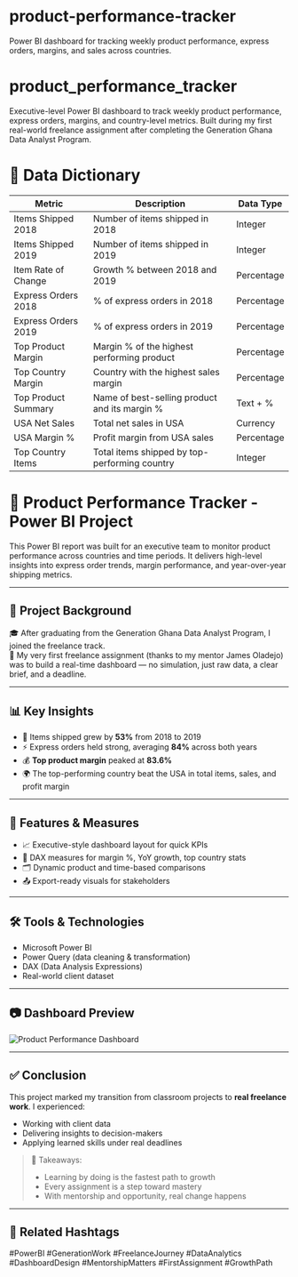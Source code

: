 # product-performance-tracker
Power BI dashboard for tracking weekly product performance, express orders, margins, and sales across countries.

# product_performance_tracker  
Executive-level Power BI dashboard to track weekly product performance, express orders, margins, and country-level metrics. Built during my first real-world freelance assignment after completing the Generation Ghana Data Analyst Program.

# 📘 Data Dictionary

| Metric                | Description                                           | Data Type |
|------------------------|-------------------------------------------------------|-----------|
| Items Shipped 2018     | Number of items shipped in 2018                      | Integer   |
| Items Shipped 2019     | Number of items shipped in 2019                      | Integer   |
| Item Rate of Change    | Growth % between 2018 and 2019                       | Percentage|
| Express Orders 2018    | % of express orders in 2018                          | Percentage|
| Express Orders 2019    | % of express orders in 2019                          | Percentage|
| Top Product Margin     | Margin % of the highest performing product           | Percentage|
| Top Country Margin     | Country with the highest sales margin                | Percentage|
| Top Product Summary    | Name of best-selling product and its margin %        | Text + %  |
| USA Net Sales          | Total net sales in USA                               | Currency  |
| USA Margin %           | Profit margin from USA sales                         | Percentage|
| Top Country Items      | Total items shipped by top-performing country        | Integer   |

# 🚀 Product Performance Tracker - Power BI Project

This Power BI report was built for an executive team to monitor product performance across countries and time periods. It delivers high-level insights into express order trends, margin performance, and year-over-year shipping metrics.

---

## 🧭 Project Background

🎓 After graduating from the Generation Ghana Data Analyst Program, I joined the freelance track.  
💼 My very first freelance assignment (thanks to my mentor James Oladejo) was to build a real-time dashboard — no simulation, just raw data, a clear brief, and a deadline.

---

## 📊 Key Insights

- 🚚 Items shipped grew by **53%** from 2018 to 2019  
- ⚡ Express orders held strong, averaging **84%** across both years  
- 💰 **Top product margin** peaked at **83.6%**  
- 🌍 The top-performing country beat the USA in total items, sales, and profit margin  

---

## 🧱 Features & Measures

- 📈 Executive-style dashboard layout for quick KPIs  
- 🧮 DAX measures for margin %, YoY growth, top country stats  
- 🗂 Dynamic product and time-based comparisons  
- 📤 Export-ready visuals for stakeholders  

---

## 🛠 Tools & Technologies

- Microsoft Power BI  
- Power Query (data cleaning & transformation)  
- DAX (Data Analysis Expressions)  
- Real-world client dataset  

---

## 📷 Dashboard Preview

![Product Performance Dashboard]([https://github.com/yourusername/product_performance_tracker/blob/main/assets/dashboard_preview.png](https://github.com/Oacquah31/product-performance-tracker/blob/main/Screenshot%202025-05-15%20095120.png))

---

## ✅ Conclusion

This project marked my transition from classroom projects to **real freelance work**. I experienced:
- Working with client data
- Delivering insights to decision-makers
- Applying learned skills under real deadlines

> 📌 Takeaways:
> - Learning by doing is the fastest path to growth  
> - Every assignment is a step toward mastery  
> - With mentorship and opportunity, real change happens

---

## 🔗 Related Hashtags

#PowerBI #GenerationWork #FreelanceJourney #DataAnalytics #DashboardDesign #MentorshipMatters #FirstAssignment #GrowthPath

